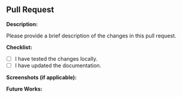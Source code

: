 ## Pull Request

**Description:**

Please provide a brief description of the changes in this pull request.

**Checklist:**

- [ ] I have tested the changes locally.
- [ ] I have updated the documentation.

**Screenshots (if applicable):**

**Future Works:**
